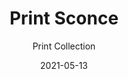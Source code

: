 ---
subtitle: "Print Collection"
image_secondary: "img/7a476133e2bbc3201cfc21e3fa269bf9109fc701-2400x1200.png"
description: "With%20high-performance%20LEDs%20enclosed%20in%20a%20unique%2C%20prismatic%20shade%2C%20Print%20is%20the%20classic%20globe%2C%20elevated.%20Its%20striking%20surface%2C%20achieved%20by%20acclaimed%20designer%20Sylvain%20Willenz%2C%20is%20imprinted%20with%20a%20diamond%20texture%20that%20creates%20an%20understated%2C%20sparkling%20play%20of%20light."
category: "Sconces"
designer: "Rbw"
tags: 
  - "Sconces"
title: "Print Sconce"
href: "https://rbw.com/products/print-sconce/a-cf-pc20-27-120_tm_din"
image_primary: "img/PRS_default.jpg"
manufacturer: "Rich Brilliant Willing"
slug: "/manufacturers/rbw/sconces/rbw-print-sconce"
date: "2021-05-13"
---